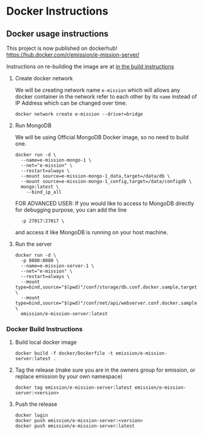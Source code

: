 # Docker Instructions

## Docker usage instructions
This project is now published on dockerhub!
https://hub.docker.com/r/emission/e-mission-server/

Instructions on re-building the image are at [in the build instructions](#Docker_Build_Instructions)

1. Create docker network

   We will be creating network name `e-mission` which will allows any docker container in the network refer to each other by its `name` instead of IP Address which can be changed over time.
   
   ```
   docker network create e-mission --driver=bridge
   ```
   
2. Run MongoDB

   We will be using Official MongoDB Docker image, so no need to build one.

   ```
   docker run -d \
     --name=e-mission-mongo-1 \
     --net="e-mission" \
     --restart=always \
     --mount source=e-mission-mongo-1_data,target=/data/db \
     --mount source=e-mission-mongo-1_config,target=/data/configdb \
     mongo:latest \
       --bind_ip_all
   ```
   
   FOR ADVANCED USER: If you would like to access to MongoDB directly for debugging purpose, you can add the line
   
   ```
     -p 27017:27017 \
   ```
   
   and access it like MongoDB is running on your host machine.
   
3. Run the server

   ```
   docker run -d \
     -p 8080:8080 \
     --name=e-mission-server-1 \
     --net="e-mission" \
     --restart=always \
     --mount type=bind,source="$(pwd)"/conf/storage/db.conf.docker.sample,target=/usr/src/app/conf/storage/db.conf,readonly \
     --mount type=bind,source="$(pwd)"/conf/net/api/webserver.conf.docker.sample,target=/usr/src/app/conf/net/api/webserver.conf,readonly \
     emission/e-mission-server:latest
   ```

### Docker Build Instructions

1. Build local docker image

   ```
   docker build -f docker/Dockerfile -t emission/e-mission-server:latest .
   ```

1. Tag the release (make sure you are in the owners group for emission, or
    replace emission by your own namespace)

   ```
   docker tag emission/e-mission-server:latest emission/e-mission-server:<version>
   ```
   
1. Push the release 

   ```
   docker login
   docker push emission/e-mission-server:<version>
   docker push emission/e-mission-server:latest
   ```

